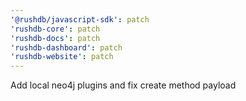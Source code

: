 ```yaml
---
'@rushdb/javascript-sdk': patch
'rushdb-core': patch
'rushdb-docs': patch
'rushdb-dashboard': patch
'rushdb-website': patch
---
```


Add local neo4j plugins and fix create method payload
